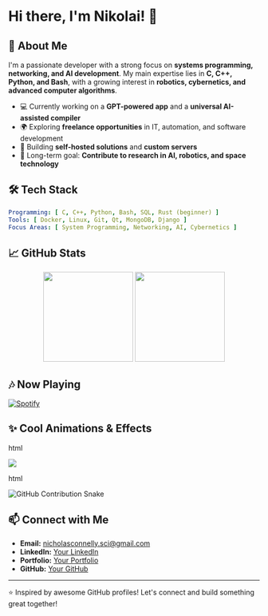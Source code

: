 # Hi there, I'm Nikolai! 👋

## 🚀 About Me
I'm a passionate developer with a strong focus on **systems programming, networking, and AI development**. My main expertise lies in **C, C++, Python, and Bash**, with a growing interest in **robotics, cybernetics, and advanced computer algorithms**.

- 💻 Currently working on a **GPT-powered app** and a **universal AI-assisted compiler**
- 🌍 Exploring **freelance opportunities** in IT, automation, and software development
- 🔧 Building **self-hosted solutions** and **custom servers**
- 🎯 Long-term goal: **Contribute to research in AI, robotics, and space technology**

## 🛠️ Tech Stack
```yaml
Programming: [ C, C++, Python, Bash, SQL, Rust (beginner) ]
Tools: [ Docker, Linux, Git, Qt, MongoDB, Django ]
Focus Areas: [ System Programming, Networking, AI, Cybernetics ]
```

## 📈 GitHub Stats
<div align="center">
  <img height="180em" src="https://github-readme-stats.vercel.app/api?username=YourGitHubUsername&show_icons=true&theme=radical" />
  <img height="180em" src="https://github-readme-streak-stats.herokuapp.com/?user=YourGitHubUsername&theme=radical" />
</div>

## 🎶 Now Playing
[![Spotify](https://spotify-github-profile.vercel.app/api/view?uid=YourSpotifyUsername&cover_image=true&theme=default)](https://open.spotify.com/user/YourSpotifyUsername)

## ✨ Cool Animations & Effects
html
<!-- Typing Animation -->
<img src="https://readme-typing-svg.herokuapp.com?font=Fira+Code&size=22&duration=3000&pause=500&color=F75C7E&width=500&lines=Systems+and+Networking+Developer;Building+AI+and+Cybernetic+Solutions;Freelance+IT+Solutions;Welcome+to+My+GitHub!" />


html
<!-- Snake Animation (Contribution Graph) -->
![GitHub Contribution Snake](https://github.com/YourGitHubUsername/YourGitHubUsername/blob/output/github-contribution-grid-snake.svg)


## 📫 Connect with Me
- **Email:** nicholasconnelly.sci@gmail.com
- **LinkedIn:** [Your LinkedIn](https://www.linkedin.com/in/nicholas-c-284342165/)
- **Portfolio:** [Your Portfolio](N/A)
- **GitHub:** [Your GitHub](https://github.com/NCSci-Tech)

---
⭐️ Inspired by awesome GitHub profiles! Let's connect and build something great together!
